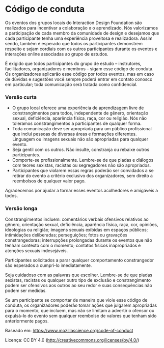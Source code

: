 # Código de conduta

Os eventos dos grupos locais do Interaction Design Foundation são realizados para incentivar a colaboração e o aprendizado. Nós valorizamos a participação de cada membro da comunidade de design e desejamos que cada participante tenha uma experiência proveitosa e realizadora. Assim sendo, também é esperado que todos os participantes demonstrem respeito e sejam cordiais com os outros participantes durante os eventos e interações online associadas ao grupo de estudos.

É exigido que todos participantes do grupo de estudo – instrutores, facilitadores, organizadores e membros – sigam esse código de conduta. Os organizadores aplicarão esse código por todos eventos, mas em caso de dúvidas e sugestões você sempre poderá entrar em contato conosco em particular; toda comunicação será tratada como confidencial.

### Versão curta

- O grupo local oferece uma experiência de aprendizagem livre de constrangimentos para todos, independente de gênero, orientação sexual, deficiência, aparência física, raça, cor ou religião. Nós não toleramos constrangimentos a participantes de qualquer forma.
- Toda comunicação deve ser apropriada para um público profissional que inclui pessoas de diversas áreas e formações diferentes. Linguagem ou imagens sexuais não são apropriadas para qualquer evento.
- Seja gentil com os outros. Não insulte, constranja ou rebaixe outros participantes.
- Comporte-se profissionalmente. Lembre-se de que piadas e diálogos com teores sexistas, racistas ou segregadores não são apropriados.
- Participantes que violarem essas regras poderão ser convidados a se retirar do evento a critério exclusivo dos organizadores, sem direito a reembolsos de qualquer valor pago.

Agradecemos por ajudar a tornar esses eventos acolhedores e amigáveis a todos.

### Versão longa

Constrangimentos incluem: comentários verbais ofensivos relativos ao gênero, orientação sexual, deficiência, aparência física, raça, cor, opiniões, ideologias ou religião; imagens sexuais exibidas em espaços públicos; intimidações deliberadas; perseguições; fotos ou gravações constrangedoras; interrupções prolongadas durante os eventos que não tenham contexto com o momento; contatos físicos inapropriados e atenções sexuais indesejáveis.

Participantes solicitados a parar qualquer comportamento constrangedor são esperados a cumprí-lo imediatamente.

Seja cuidadoso com as palavras que escolher. Lembre-se de que piadas sexistas, racistas ou qualquer outro tipo de exclusão e constrangimento podem ser ofensivos aos outros ao seu redor e suas consequências não podem ser medidas.

Se um participante se comportar de maneira que viole esse código de conduta, os organizadores poderão tomar ações que julgarem apropriadas para o momento, que incluem, mas não se limitam a advertir o ofensor ou expulsá-lo do evento sem qualquer reembolso de valores que tenham sido anteriormente pagos.

Baseado em: https://www.mozillascience.org/code-of-conduct

Licença: CC BY 4.0 (http://creativecommons.org/licenses/by/4.0/)
